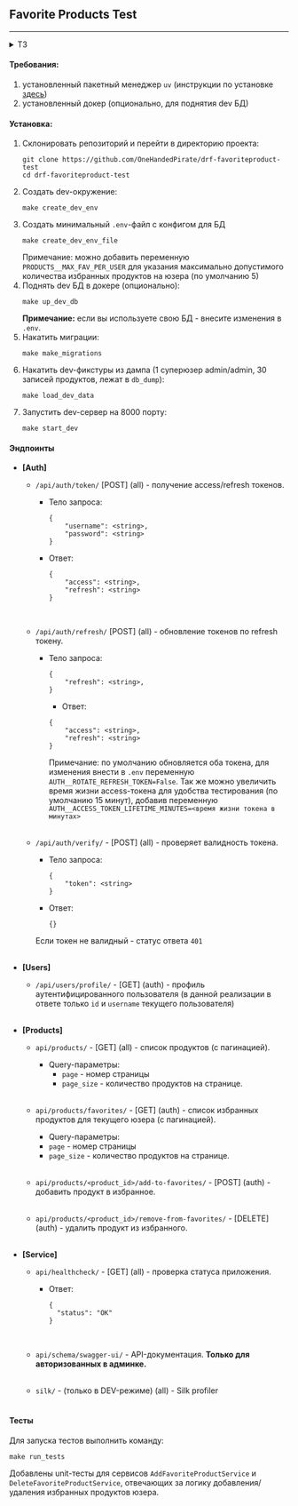 ## Favorite Products Test
<hr>

<details>
<summary>ТЗ</summary>

**Реализовать возможность добавления и удаления продуктов в "Избранное" для
авторизованных пользователей.**

Модель продукта:
```python
class Product(models.Model):
    name = models.CharField(max_length=255)
    description = models.TextField()
    price = models.DecimalField(max_digits=10, decimal_places=2)
```

**Что нужно сделать (Условия):**
1. Добавить функциональность избранного:<br>
    Один пользователь может добавлять несколько продуктов в избранное.
    Пользователь не может добавить в избранное больше 5 продуктов (значение
    может меняться в настройках)
    Один и тот же продукт может быть в избранном у разных пользователей.
    Пользователь может удалить продукт из своего избранного.
2. Модель избранного:<br>
Создайте отдельную модель или реализуйте через ManyToManyField , если это
уместно.
3. API / Views:<br>
Реализовать API или views, с помощью которых можно:
Добавить продукт в избранное
Удалить продукт из избранного
Получить список избранных продуктов текущего пользователя
4. Авторизация:<br>
Только авторизованные пользователи могут работать с избранным.
Гость (неавторизованный пользователь) не может добавлять/удалять/
просматривать избранное.
5. Админка (опционально):<br>
Настроить отображение избранных продуктов у пользователя.
6. Тесты (опционально):<br>
Покрыть базовую логику добавления и удаления избранного юнит-тестами или
тестами API.
</details>

#### Требования:
1. установленный пакетный менеджер `uv` (инструкции по установке <a href="https://docs.astral.sh/uv/getting-started/installation/#uv">здесь</a>)
2. установленный докер (опционально, для поднятия dev БД)

#### Установка:
1. Склонировать репозиторий и перейти в директорию проекта:
    ```
    git clone https://github.com/OneHandedPirate/drf-favoriteproduct-test
    cd drf-favoriteproduct-test
    ```
2. Создать dev-окружение:
    ```
    make create_dev_env
    ```
3. Создать минимальный `.env`-файл с конфигом для БД
    ```
    make create_dev_env_file
    ```
    Примечание: можно добавить переменную `PRODUCTS__MAX_FAV_PER_USER` для указания максимально допустимого количества избранных продуктов на юзера (по умолчанию 5)
4. Поднять dev БД в докере (опционально):
    ```
    make up_dev_db
    ```
   **Примечание:** если вы используете свою БД - внесите изменения в `.env`.
5. Накатить миграции:
    ```
    make make_migrations
    ```
6. Накатить dev-фикстуры из дампа (1 суперюзер admin/admin, 30 записей продуктов, лежат в `db_dump`):
    ```
    make load_dev_data 
    ```
7. Запустить dev-сервер на 8000 порту:
    ```
    make start_dev
    ```


#### Эндпоинты
- **[Auth]**
    
    - `/api/auth/token/` [POST] (all) - получение access/refresh токенов.
        
      - Тело запроса:
        ```
        {
            "username": <string>,
            "password": <string>
        }
        ```
      - Ответ:
        ```
        {
            "access": <string>,
            "refresh": <string>
        }
        ```
        <br>
  
    - `/api/auth/refresh/` [POST] (all) - обновление токенов по refresh токену.
        
      - Тело запроса:
        ```
        {
            "refresh": <string>,
        }
        ```
        - Ответ:
        ```
        {
            "access": <string>,
            "refresh": <string>
        }
        ```
        Примечание: по умолчанию обновляется оба токена, для изменения внести в `.env` переменную `AUTH__ROTATE_REFRESH_TOKEN=False`. Так же можно увеличить время жизни access-токена для удобства тестирования (по умолчанию 15 минут), добавив переменную `AUTH__ACCESS_TOKEN_LIFETIME_MINUTES=<время жизни токена в минутах>`<br><br>
    
    - `/api/auth/verify/` - [POST] (all) - проверяет валидность токена.
        
      - Тело запроса:
        ```
        {
            "token": <string>
        }
        ```
      - Ответ: 
        ```
        {}
        ```
      Если токен не валидный - статус ответа `401`
      <br><br>
  
- **[Users]**
    
    - `/api/users/profile/` - [GET] (auth) - профиль аутентифицированного пользователя (в данной реализации в ответе только `id` и `username` текущего пользователя)
    <br><br>

- **[Products]**

    - `api/products/` - [GET] (all) - список продуктов (с пагинацией).
        
      - Query-параметры:
         - `page` - номер страницы
         - `page_size` - количество продуктов на странице.
        <br><br>
    
    - `api/products/favorites/` - [GET] (auth) - список избранных продуктов для текущего юзера (с пагинацией).
        - Query-параметры:
         - `page` - номер страницы
         - `page_size` - количество продуктов на странице.
        <br><br>
    
    - `api/products/<product_id>/add-to-favorites/` - [POST] (auth) - добавить продукт в избранное.<br><br>
    - `api/products/<product_id>/remove-from-favorites/` - [DELETE] (auth) - удалить продукт из избранного.<br><br>

- **[Service]**
    
    - `api/healthcheck/` - [GET] (all) - проверка статуса приложения.
        
        - Ответ:
          ```
          {
            "status": "OK"
          }
          ```
          <br>
    
    - `api/schema/swagger-ui/` - API-документация. **Только для авторизованных в админке.**<br><br>
    - `silk/` - (только в DEV-режиме) (all) - Silk profiler
<br><br>
  
#### Тесты
Для запуска тестов выполнить команду:
```
make run_tests
```

Добавлены unit-тесты для сервисов `AddFavoriteProductService` и `DeleteFavoriteProductService`, отвечающих за логику добавления/удаления избранных продуктов юзера.